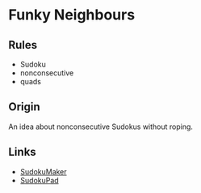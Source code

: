 # Funky Neighbours
## Rules
* Sudoku
* nonconsecutive
* quads

## Origin
An idea about nonconsecutive Sudokus without roping.

## Links
* [SudokuMaker](https://sudokumaker.app/?puzzle=N4IgZg9gTgtghgFwGoFMoGcCWEB2IBcIAjAHQCsJADCADQgAOArgF7MA2KBoOcMnhAMUY4A1gE8ABADkUmAOYALAEYRGGWiDiMEC6ARABhBVEzoAKhHoL0IzBoDGEGHxwJ9gIgJp0eGwkBlRgATCBFGCShGDnQJOHp6NjESAB0cTwB5KB0IOVw4NgSYwIArOHsUVwlA%2BUwEaLgoFAkcCAQJRxx0FHttTAA3FBTPKUYYJTRozBw2zCh7KIkYRnRWsYlIYUCY1o44ZYlcMolJiR1Gsvzo9DUoVRwqnDkThTOZuZQSBxQLggBtUF68ox%2BABmAC%2BNH%2BgP4AHZwZC2ECCEQ4SAAQj%2BABOFFoxH4MjYqEEABMBPRBAAbKTcQAOKn8AAsdIItIhqMJ%2BEZrJxmKZ%2BFhXPZYIFZPwlOFuJJ4v4%2BKlSN5MvhEt5YsVDN5LNVctl%2BCx2v5mvwQoN%2BrZIt1Bs5BpVpqV2oVNpBvOR2o1DuJ8vVTt55rdht5Ju5BEtvutgdFXu1Rt9rrDwbDAfZ9rDkoNPtjnrtvKj8e9EatvJTvrT7ND7MLYaT7OdFozBuz7ITIurvvrIsbtvzLt5cfZxZF%2BIAunR2ssoHBJrVfqAEGJ6PxKCiZ3OkXQGnJsB1fpQaNvt0QaPv90SaMfj7udwfL0eTzfz3urzfTzRgc-X-SaO-32QaN-vy--x%2BgFfj%2BIEAS%2Bn6Ab%2BIHkjQMEwdCNAIQh1I0ChKFwbBiFYchqG4Rh8HYbhaEDous78EQlCUXQgQoGAkw1BuXAgDwfD6M04SWJMcgaJMTBuPgPxDiASilCI5SBExS78CAjg0Q4EByYQTCsBwJBwIEgQGLgo7jq4WkwPQuDlAgAAUOAoAA7hIAAimBgGAaDGfpSiTIgG7oPphnma4JkAORQEQcC%2BTQEg-D824SPuEhEkOoVEMekUvpF9KxT8RLvtF37ReSA4DgAlHlADcKTKew7zqZp2kIGOE6eUZPnmVZtn2Y5elOC5PAIO5dXeaZ-lEEowWheFIVRTFIVpWNCVEsCqVEFlRAwZF0K5QVxU4KVqkVVpHTVbpCA9cZZmWTZdkOQ0bWjK5XXaYdPn%2BUSQUTWlCHRSh0UYqlwIYiF9IRfSRCpWQUVkAlZCzflRUlSwZVqRpO06bVTheUdjWnS1F0He113dcj9V9VARKDc9RKvUS71Ep9E30u99I-RIZCUKl9IJfSSX0ilkPrZt5Xw1VNWXSjDUnc151OdjnW4wZ%2BN%2BVAwJPcNZAZWQWVkDlE3kkt5KveS1KpdC73QvT1JM1z0MqbzlW7QLWPS71x1NWdrW2x1bm3Xj9v%2BcCxOK8rqvq6F0JZdCS3QitGv09CEXQoDZsbTDW189b%2B13aZaOi87zk4%2B7dtHb59iBUNYURfTRB6xN5MhcCr30gHPxqyF5LB5za3m7D238ynHuoyLTuY1nks50LfUFz7xchaX5ehZTVe0%2BHoUq43GXQhDrfxxbcNW4jgsy%2Bnffi1dg8dKnfn2I9Rc-El8UhUSgMTcCUV-b9VML-TushWHq1Q%2Bv7dJ9vtvDwdujMWl1XY3WPt3e6Z8x6X1GtNO%2BoVgSsxBkzCaZB3raw-jlOOPNN4Iz2kjXOwtHYYwPmAqWgD87ywvkteaN8Ur3wymzEKoNUrkgSjHEKJsv7cwTpbfBNsT571IaA7OECiEj29jQ0aWV0pfSyhzFhs0NZRSjh-T6ccQDghkpAycAkSJ0F4toLg2jlhiA4CY0iy58DzSsSCSgL4ZLonQFOHRUBzJQAIMCRxVR1x6J%2BO%2BHKKJHDuLQF4mCIBfE1BcQJfcL5vyfWCdADxFIIlRP8fub8CFEmshCSk0UPjqj%2BPiahAxoA8lhJsfuSJRSYmwPfMhMpbj8ll2orU34%2B5gJ6ySaEzx%2BBqTVPSXUuJmEcnlOSZU6kKEal%2BLqSU7JJEhJmIsfgUAWAHgcAADKTH4GAPInRQSghIqCIAA)
* [SudokuPad](https://sudokupad.app/cdula5w5il)

